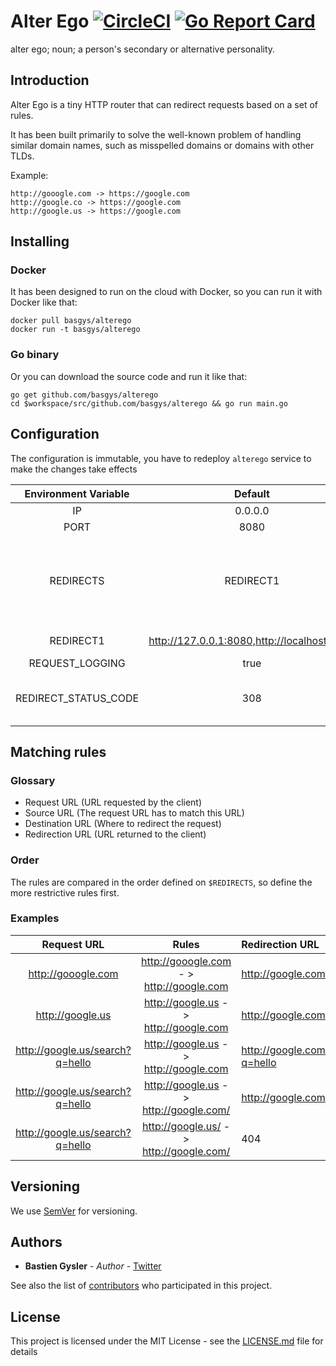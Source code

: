 # Alter Ego [![CircleCI](https://circleci.com/gh/basgys/alterego.svg?style=svg)](https://circleci.com/gh/basgys/alterego) [![Go Report Card](https://goreportcard.com/badge/github.com/basgys/alterego)](https://goreportcard.com/report/github.com/basgys/alterego)

alter ego; noun; a person's secondary or alternative personality.

## Introduction

Alter Ego is a tiny HTTP router that can redirect requests based on a set of rules.

It has been built primarily to solve the well-known problem of handling similar domain names, such as misspelled domains or domains with other TLDs.

Example:

```
http://gooogle.com -> https://google.com
http://google.co -> https://google.com
http://google.us -> https://google.com
```

## Installing

### Docker

It has been designed to run on the cloud with Docker, so you can run it with Docker like that:

```
docker pull basgys/alterego
docker run -t basgys/alterego
```

### Go binary

Or you can download the source code and run it like that:

```
go get github.com/basgys/alterego
cd $workspace/src/github.com/basgys/alterego && go run main.go
```

## Configuration

The configuration is immutable, you have to redeploy `alterego` service to make the changes take effects

|Environment Variable|Default|Description|
|:-----:|:-----:|:----------|
|IP                   |0.0.0.0|IP address on which the HTTP server will listen to|
|PORT                 |8080|Port on which the HTTP server will listen to|
|REDIRECTS            |REDIRECT1|List of redirection names separated by comma, e.g. REDIRECT1,REDIRECT2,REDIRECT3. You also need to specify each redirection as separate env variables like so: REDIRECT1="http://gooogle.com,https://google.com", REDIRECT2="http://gogle.com,http://google.com", REDIRECT3="http://google.us,https://google.com"|
|REDIRECT1            |http://127.0.0.1:8080,http://localhost:8080|Default redirection, just to give an example and allow the server to start|
|REQUEST_LOGGING      |true|Log requests to stdout|
|REDIRECT_STATUS_CODE |308|Redirection status code to use. By default it is a permanent redirection, but for development purpose it is more convenient to use a temporary redirection to avoid caching.|

## Matching rules

### Glossary

* Request URL (URL requested by the client)
* Source URL (The request URL has to match this URL)
* Destination URL (Where to redirect the request)
* Redirection URL (URL returned to the client)

### Order
The rules are compared in the order defined on `$REDIRECTS`, so define the more restrictive rules first.

### Examples

|Request URL|Rules|Redirection URL|
|:-----:|:-----:|:----------|
|http://gooogle.com|http://gooogle.com - > http://google.com|http://google.com|
|http://google.us|http://google.us - > http://google.com|http://google.com|
|http://google.us/search?q=hello|http://google.us - > http://google.com|http://google.com/search?q=hello|
|http://google.us/search?q=hello|http://google.us - > http://google.com/|http://google.com|
|http://google.us/search?q=hello|http://google.us/ - > http://google.com/|404|

## Versioning

We use [SemVer](http://semver.org/) for versioning.

## Authors

* **Bastien Gysler** - *Author* - [Twitter](https://twitter.com/basgys)

See also the list of [contributors](https://github.com/basgys/alterego/contributors) who participated in this project.

## License

This project is licensed under the MIT License - see the [LICENSE.md](LICENSE.md) file for details
